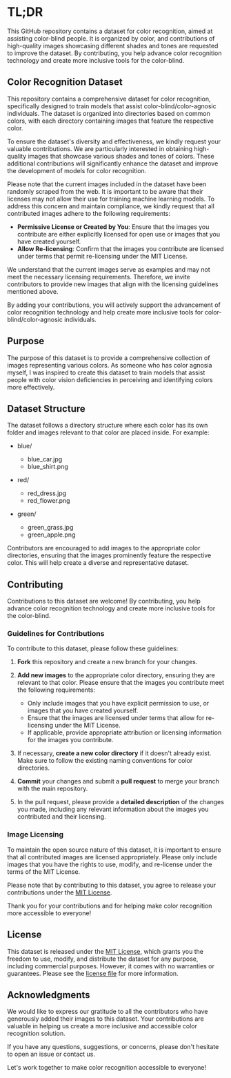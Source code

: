 # TL;DR 

This GitHub repository contains a dataset for color recognition, aimed at assisting color-blind people. It is organized by color, and contributions of high-quality images showcasing different shades and tones are requested to improve the dataset. By contributing, you help advance color recognition technology and create more inclusive tools for the color-blind.





## Color Recognition Dataset

This repository contains a comprehensive dataset for color recognition, specifically designed to train models that assist color-blind/color-agnosic individuals. The dataset is organized into directories based on common colors, with each directory containing images that feature the respective color.

To ensure the dataset's diversity and effectiveness, we kindly request your valuable contributions. We are particularly interested in obtaining high-quality images that showcase various shades and tones of colors. These additional contributions will significantly enhance the dataset and improve the development of models for color recognition.

Please note that the current images included in the dataset have been randomly scraped from the web. It is important to be aware that their licenses may not allow their use for training machine learning models. To address this concern and maintain compliance, we kindly request that all contributed images adhere to the following requirements:

- **Permissive License or Created by You**: Ensure that the images you contribute are either explicitly licensed for open use or images that you have created yourself.
- **Allow Re-licensing**: Confirm that the images you contribute are licensed under terms that permit re-licensing under the MIT License.

We understand that the current images serve as examples and may not meet the necessary licensing requirements. Therefore, we invite contributors to provide new images that align with the licensing guidelines mentioned above.

By adding your contributions, you will actively support the advancement of color recognition technology and help create more inclusive tools for color-blind/color-agnosic individuals.


## Purpose

The purpose of this dataset is to provide a comprehensive collection of images representing various colors. As someone who has color agnosia myself, I was inspired to create this dataset to train models that assist people with color vision deficiencies in perceiving and identifying colors more effectively.

## Dataset Structure

The dataset follows a directory structure where each color has its own folder and images relevant to that color are placed inside. For example:
- blue/
  - blue_car.jpg
  - blue_shirt.png
  
- red/
  - red_dress.jpg
  - red_flower.png

- green/
  - green_grass.jpg
  - green_apple.png



Contributors are encouraged to add images to the appropriate color directories, ensuring that the images prominently feature the respective color. This will help create a diverse and representative dataset.

## Contributing

Contributions to this dataset are welcome! By contributing, you help advance color recognition technology and create more inclusive tools for the color-blind.

### Guidelines for Contributions

To contribute to this dataset, please follow these guidelines:

1. **Fork** this repository and create a new branch for your changes.

2. **Add new images** to the appropriate color directory, ensuring they are relevant to that color. Please ensure that the images you contribute meet the following requirements:
   - Only include images that you have explicit permission to use, or images that you have created yourself.
   - Ensure that the images are licensed under terms that allow for re-licensing under the MIT License.
   - If applicable, provide appropriate attribution or licensing information for the images you contribute.

3. If necessary, **create a new color directory** if it doesn't already exist. Make sure to follow the existing naming conventions for color directories.

4. **Commit** your changes and submit a **pull request** to merge your branch with the main repository.

5. In the pull request, please provide a **detailed description** of the changes you made, including any relevant information about the images you contributed and their licensing.

### Image Licensing

To maintain the open source nature of this dataset, it is important to ensure that all contributed images are licensed appropriately. Please only include images that you have the rights to use, modify, and re-license under the terms of the MIT License.

Please note that by contributing to this dataset, you agree to release your contributions under the [MIT License](LICENSE.md).

Thank you for your contributions and for helping make color recognition more accessible to everyone!


## License

This dataset is released under the [MIT License](LICENSE.md), which grants you the freedom to use, modify, and distribute the dataset for any purpose, including commercial purposes. However, it comes with no warranties or guarantees. Please see the [license file](LICENSE.md) for more information.

## Acknowledgments

We would like to express our gratitude to all the contributors who have generously added their images to this dataset. Your contributions are valuable in helping us create a more inclusive and accessible color recognition solution.

If you have any questions, suggestions, or concerns, please don't hesitate to open an issue or contact us.

Let's work together to make color recognition accessible to everyone!


